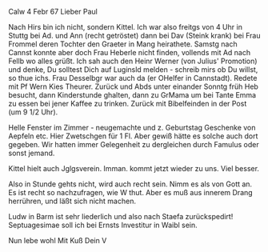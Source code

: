  Calw 4 Febr 67
Lieber Paul

Nach Hirs bin ich nicht, sondern Kittel. Ich war also freitgs von 4 Uhr in Stuttg bei Ad. und Ann (recht getröstet) dann bei Dav (Steink krank) bei Frau Frommel deren Tochter den Graeter in Mang heirathete. Samstg nach Cannst konnte aber doch Frau Heberle nicht finden, vollends mit Ad nach Fellb wo alles grüßt. Ich sah auch den Heinr Werner (von Julius' Promotion) und denke, Du solltest Dich auf Luginsld melden - schreib mirs ob Du willst, so thue ichs. Frau Desselbgr war auch da (er OHelfer in Cannstadt). Redete mit Pf Wern Kies Theurer. Zurück und Abds unter einander Sonntg früh Heb besucht, dann Kinderstunde ghalten, dann zu GrMama um bei Tante Emma zu essen bei jener Kaffee zu trinken. Zurück mit Bibelfeinden in der Post (um 9 1/2 Uhr).

Helle Fenster im Zimmer - neugemachte und z. Geburtstag Geschenke von Aepfeln etc. Hier Zwetschgen für 1 Fl. Aber gewiß hätte es solche auch dort gegeben. Wir hatten immer Gelegenheit zu dergleichen durch Famulus oder sonst jemand.

Kittel hielt auch Jglgsverein. Imman. kommt jetzt wieder zu uns. Viel besser.

Also in Stunde gehts nicht, wird auch recht sein. Nimm es als von Gott an. 
Es ist recht so nachzufragen, wie W thut. Aber es muß aus innerem Drang herrühren, und läßt sich nicht machen.

Ludw in Barm ist sehr liederlich und also nach Staefa zurückspedirt! 
Septuagesimae soll ich bei Ernsts Investitur in Waibl sein.

Nun lebe wohl Mit Kuß
 Dein V
